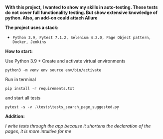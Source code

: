 **With this project, I wanted to show my skills in auto-testing. These tests do not cover full functionality testing. But show extensive knowledge of python. Also, an add-on could attach Allure**

**The project uses a stack:**

- `Python 3.9, Pytest 7.1.2, Selenium 4.2.0, Page Object pattern, Docker, Jenkins`

**How to start:**

Use Python 3.9 + Create and activate virtual environments

`python3 -m venv env
source env/bin/activate`

Run in terminal

`pip install -r requirements.txt`

and start all tests

`pytest -s -v .\tests\tests_search_page_suggested.py`

**Addition:**

_I write tests through the app because it shortens the declaration of the pages, it is more intuitive for me_
